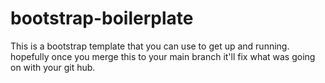 # bootstrap-boilerplate
This is a bootstrap template that you can use to get up and running. hopefully once you merge this to your main branch it'll fix what was going on with your git hub.